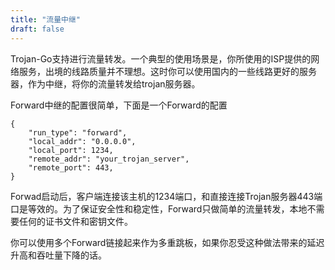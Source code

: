 ```yaml
---
title: "流量中继"
draft: false
---
```


Trojan-Go支持进行流量转发。一个典型的使用场景是，你所使用的ISP提供的网络服务，出境的线路质量并不理想。这时你可以使用国内的一些线路更好的服务器，作为中继，将你的流量转发给trojan服务器。

Forward中继的配置很简单，下面是一个Forward的配置

```
{
    "run_type": "forward",
    "local_addr": "0.0.0.0",
    "local_port": 1234,
    "remote_addr": "your_trojan_server",
    "remote_port": 443,
}

```

Forwad启动后，客户端连接该主机的1234端口，和直接连接Trojan服务器443端口是等效的。为了保证安全性和稳定性，Forward只做简单的流量转发，本地不需要任何的证书文件和密钥文件。

你可以使用多个Forward链接起来作为多重跳板，如果你忍受这种做法带来的延迟升高和吞吐量下降的话。